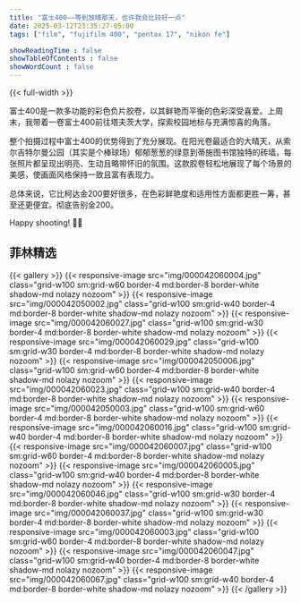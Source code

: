 ```yaml
---
title: "富士400——等到放晴那天，也许我会比较好一点"
date: 2025-03-12T23:35:27-05:00
tags: ["film", "fujifilm 400", "pentax 17", "nikon fe"]

showReadingTime : false
showTableOfContents : false
showWordCount : false
---
```


{{< full-width >}}

富士400是一款多功能的彩色负片胶卷，以其鲜艳而平衡的色彩深受喜爱。上周末，我带着一卷富士400前往塔夫茨大学，探索校园地标与充满惊喜的角落。

整个拍摄过程中富士400的优势得到了充分展现。在阳光卷最适合的大晴天，从索尔吉特尔曼公园（其实是个棒球场）郁郁葱葱的绿意到蒂施图书馆独特的砖墙，每张照片都呈现出明亮、生动且略带怀旧的氛围。这款胶卷轻松地展现了每个场景的美感，使画面风格保持一致且富有表现力。

总体来说，它比柯达金200要好很多，在色彩鲜艳度和适用性方面都更胜一筹，甚至还更便宜。彻底告别金200。

Happy shooting! 📸✨

## 菲林精选

{{< gallery >}}
  {{< responsive-image src="img/000042060004.jpg" class="grid-w100 sm:grid-w60 border-4 md:border-8 border-white shadow-md nolazy nozoom" >}}
  {{< responsive-image src="img/000042050002.jpg" class="grid-w100 sm:grid-w40 border-4 md:border-8 border-white shadow-md nolazy nozoom" >}}
  {{< responsive-image src="img/000042060027.jpg" class="grid-w100 sm:grid-w30 border-4 md:border-8 border-white shadow-md nolazy nozoom" >}}
  {{< responsive-image src="img/000042060029.jpg" class="grid-w100 sm:grid-w30 border-4 md:border-8 border-white shadow-md nolazy nozoom" >}}
  {{< responsive-image src="img/000042050006.jpg" class="grid-w100 sm:grid-w60 border-4 md:border-8 border-white shadow-md nolazy nozoom" >}}
  {{< responsive-image src="img/000042060023.jpg" class="grid-w100 sm:grid-w40 border-4 md:border-8 border-white shadow-md nolazy nozoom" >}}
  {{< responsive-image src="img/000042050003.jpg" class="grid-w100 sm:grid-w60 border-4 md:border-8 border-white shadow-md nolazy nozoom" >}}
  {{< responsive-image src="img/000042060016.jpg" class="grid-w100 sm:grid-w40 border-4 md:border-8 border-white shadow-md nolazy nozoom" >}}
  {{< responsive-image src="img/000042060007.jpg" class="grid-w100 sm:grid-w60 border-4 md:border-8 border-white shadow-md nolazy nozoom" >}}
  {{< responsive-image src="img/000042060005.jpg" class="grid-w100 sm:grid-w40 border-4 md:border-8 border-white shadow-md nolazy nozoom" >}}
  {{< responsive-image src="img/000042060046.jpg" class="grid-w100 sm:grid-w30 border-4 md:border-8 border-white shadow-md nolazy nozoom" >}}
  {{< responsive-image src="img/000042060037.jpg" class="grid-w100 sm:grid-w30 border-4 md:border-8 border-white shadow-md nolazy nozoom" >}}
  {{< responsive-image src="img/000042060003.jpg" class="grid-w100 sm:grid-w60 border-4 md:border-8 border-white shadow-md nolazy nozoom" >}}
  {{< responsive-image src="img/000042060047.jpg" class="grid-w100 sm:grid-w40 border-4 md:border-8 border-white shadow-md nolazy nozoom" >}}
  {{< responsive-image src="img/000042060067.jpg" class="grid-w100 sm:grid-w40 border-4 md:border-8 border-white shadow-md nolazy nozoom" >}}
{{< /gallery >}}
